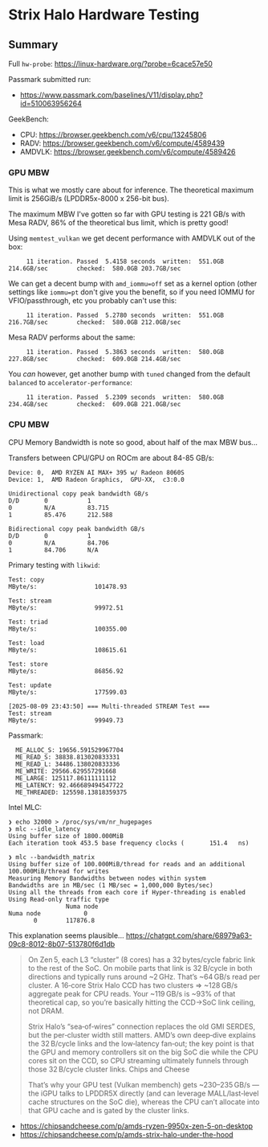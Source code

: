 # Strix Halo Hardware Testing

## Summary

Full `hw-probe`: https://linux-hardware.org/?probe=6cace57e50

Passmark submitted run:
- https://www.passmark.com/baselines/V11/display.php?id=510063956264

GeekBench:
- CPU: https://browser.geekbench.com/v6/cpu/13245806
- RADV: https://browser.geekbench.com/v6/compute/4589439
- AMDVLK: https://browser.geekbench.com/v6/compute/4589426

### GPU MBW
This is what we mostly care about for inference. The theoretical maximum limit is 256GiB/s (LPDDR5x-8000 x 256-bit bus).

The maximum MBW I've gotten so far with GPU testing is 221 GB/s with Mesa RADV, 86% of the theoretical bus limit, which is pretty good!

Using `memtest_vulkan` we get decent performance with AMDVLK out of the box:
```
     11 iteration. Passed  5.4158 seconds  written:  551.0GB 214.6GB/sec        checked:  580.0GB 203.7GB/sec
```

We can get a decent bump with `amd_iommu=off` set as a kernel option (other settings like `iommu=pt` don't give you the benefit, so if you need IOMMU for VFIO/passthrough, etc you probably can't use this:
```
     11 iteration. Passed  5.2780 seconds  written:  551.0GB 216.7GB/sec        checked:  580.0GB 212.0GB/sec
```

Mesa RADV performs about the same:
```
     11 iteration. Passed  5.3863 seconds  written:  580.0GB 227.8GB/sec        checked:  609.0GB 214.4GB/sec
```

You *can* however, get another bump with `tuned` changed from the default `balanced` to `accelerator-performance`:
```
     11 iteration. Passed  5.2309 seconds  written:  580.0GB 234.4GB/sec        checked:  609.0GB 221.0GB/sec
```

### CPU MBW
CPU Memory Bandwidth is note so good, about half of the max MBW bus...

Transfers between CPU/GPU on ROCm are about 84-85 GB/s:
```
Device: 0,  AMD RYZEN AI MAX+ 395 w/ Radeon 8060S
Device: 1,  AMD Radeon Graphics,  GPU-XX,  c3:0.0

Unidirectional copy peak bandwidth GB/s
D/D       0           1           
0         N/A         83.715      
1         85.476      212.588     

Bidirectional copy peak bandwidth GB/s
D/D       0           1           
0         N/A         84.706      
1         84.706      N/A         
```

Primary testing with `likwid`:
```
Test: copy
MByte/s:                101478.93

Test: stream
MByte/s:                99972.51

Test: triad
MByte/s:                100355.00

Test: load
MByte/s:                108615.61

Test: store
MByte/s:                86856.92

Test: update
MByte/s:                177599.03

[2025-08-09 23:43:50] === Multi-threaded STREAM Test ===
Test: stream
MByte/s:                99949.73
```
Passmark:
```
  ME_ALLOC_S: 19656.591529967704
  ME_READ_S: 38838.813020833331
  ME_READ_L: 34486.138020833336
  ME_WRITE: 29566.629557291668
  ME_LARGE: 125117.86111111112
  ME_LATENCY: 92.466689494547722
  ME_THREADED: 125598.13818359375
```

Intel MLC:
```
❯ echo 32000 > /proc/sys/vm/nr_hugepages
❯ mlc --idle_latency
Using buffer size of 1800.000MiB
Each iteration took 453.5 base frequency clocks (       151.4   ns)

❯ mlc --bandwidth_matrix
Using buffer size of 100.000MiB/thread for reads and an additional 100.000MiB/thread for writes
Measuring Memory Bandwidths between nodes within system
Bandwidths are in MB/sec (1 MB/sec = 1,000,000 Bytes/sec)
Using all the threads from each core if Hyper-threading is enabled
Using Read-only traffic type
                Numa node
Numa node            0
       0        117876.8
```


This explanation seems plausible... https://chatgpt.com/share/68979a63-09c8-8012-8b07-513780f6d1db

> On Zen 5, each L3 “cluster” (8 cores) has a 32 bytes/cycle fabric link to the rest of the SoC. On mobile parts that link is 32 B/cycle in both directions and typically runs around ~2 GHz. That’s ~64 GB/s read per cluster. A 16‑core Strix Halo CCD has two clusters ⇒ ~128 GB/s aggregate peak for CPU reads. Your ~119 GB/s is ~93% of that theoretical cap, so you’re basically hitting the CCD→SoC link ceiling, not DRAM.
>
> Strix Halo’s “sea‑of‑wires” connection replaces the old GMI SERDES, but the per‑cluster width still matters. AMD’s own deep‑dive explains the 32 B/cycle links and the low‑latency fan‑out; the key point is that the GPU and memory controllers sit on the big SoC die while the CPU cores sit on the CCD, so CPU streaming ultimately funnels through those 32 B/cycle cluster links.
Chips and Cheese
> 
> That’s why your GPU test (Vulkan membench) gets ~230–235 GB/s — the iGPU talks to LPDDR5X directly (and can leverage MALL/last‑level cache structures on the SoC die), whereas the CPU can’t allocate into that GPU cache and is gated by the cluster links.

- https://chipsandcheese.com/p/amds-ryzen-9950x-zen-5-on-desktop
- https://chipsandcheese.com/p/amds-strix-halo-under-the-hood
